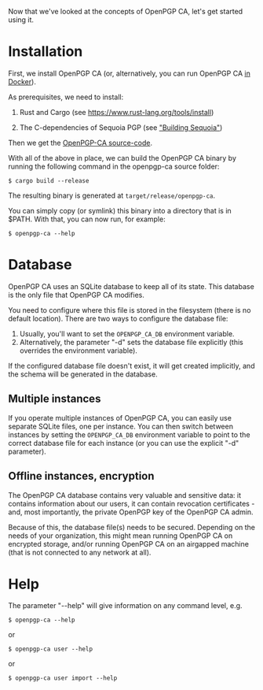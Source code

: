 
Now that we've looked at the concepts of OpenPGP CA, let's get started
using it.

# Installation

First, we install OpenPGP CA (or, alternatively, you can run OpenPGP CA
[in Docker](docker.md)).


As prerequisites, we need to install:

1. Rust and Cargo (see https://www.rust-lang.org/tools/install)

2. The C-dependencies of Sequoia PGP
   (see ["Building Sequoia"](https://gitlab.com/sequoia-pgp/sequoia))

Then we get the
[OpenPGP-CA source-code](https://gitlab.com/openpgp-ca/openpgp-ca).

With all of the above in place, we can build the OpenPGP CA binary by
running the following command in the openpgp-ca source folder:
 
`$ cargo build --release`
 
The resulting binary is generated at `target/release/openpgp-ca`.  

You can simply copy (or symlink) this binary into a directory that is in
$PATH. With that, you can now run, for example:

`$ openpgp-ca --help`


# Database

OpenPGP CA uses an SQLite database to keep all of its state.
This database is the only file that OpenPGP CA modifies.

You need to configure where this file is stored in the filesystem (there is
no default location). There are two ways to configure the database file:

1. Usually, you'll want to set the `OPENPGP_CA_DB` environment variable.
2. Alternatively, the parameter "-d" sets the database file explicitly (this
   overrides the environment variable).

If the configured database file doesn't exist, it will get created
implicitly, and the schema will be generated in the database.

## Multiple instances

If you operate multiple instances of OpenPGP CA, you can easily use
separate SQLite files, one per instance. You can then switch between
instances by setting the `OPENPGP_CA_DB` environment variable to
point to the correct database file for each instance (or you can use the
explicit "-d" parameter).

## Offline instances, encryption

The OpenPGP CA database contains very valuable and sensitive data: it
contains information about our users, it can contain revocation
certificates - and, most importantly, the private OpenPGP key of the
OpenPGP CA admin.

Because of this, the database file(s) needs to be secured. Depending on the
needs of your organization, this might mean running OpenPGP CA on encrypted
storage, and/or running OpenPGP CA on an airgapped machine (that is not
 connected to any network at all). 


# Help

The parameter "--help" will give information on any command level, e.g.

`$ openpgp-ca --help`

or 

`$ openpgp-ca user --help`

or

`$ openpgp-ca user import --help`

